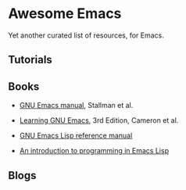 # Awesome Emacs

Yet another curated list of resources, for Emacs.

## Tutorials

## Books
- [GNU Emacs manual](http://www.gnu.org/software/emacs/manual/), Stallman et
  al.
  
- [Learning GNU Emacs](http://shop.oreilly.com/product/9780596006488.do), 3rd
  Edition, Cameron et al.

-
  [GNU Emacs Lisp reference manual](http://www.gnu.org/software/emacs/manual/elisp.html)

- [An introduction to programming in Emacs Lisp](http://www.gnu.org/software/emacs/manual/eintr.html)

## Blogs


